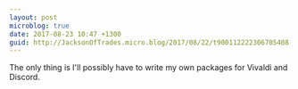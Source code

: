 ```yaml
---
layout: post
microblog: true
date: 2017-08-23 10:47 +1300
guid: http://JacksonOfTrades.micro.blog/2017/08/22/t900112222306705408.html
---
```

The only thing is I'll possibly have to write my own packages for Vivaldi and Discord.
